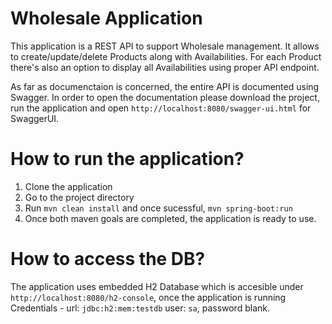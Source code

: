 # Wholesale Application
This application is a REST API to support Wholesale management. It allows to create/update/delete Products along with Availabilities.
For each Product there's also an option to display all Availabilities using proper API endpoint.

As far as documenctaion is concerned, the entire API is documented using Swagger. In order to open the documentation please download the project, run the application and open `http://localhost:8080/swagger-ui.html` for SwaggerUI.

# How to run the application?
1. Clone the application
2. Go to the project directory
3. Run `mvn clean install` and once sucessful, `mvn spring-boot:run`
4. Once both maven goals are completed, the application is ready to use.

# How to access the DB?
The application uses embedded H2 Database which is accesible under `http://localhost:8080/h2-console`, once the application is running
Credentials - url: `jdbc:h2:mem:testdb` user: `sa`, password blank.
